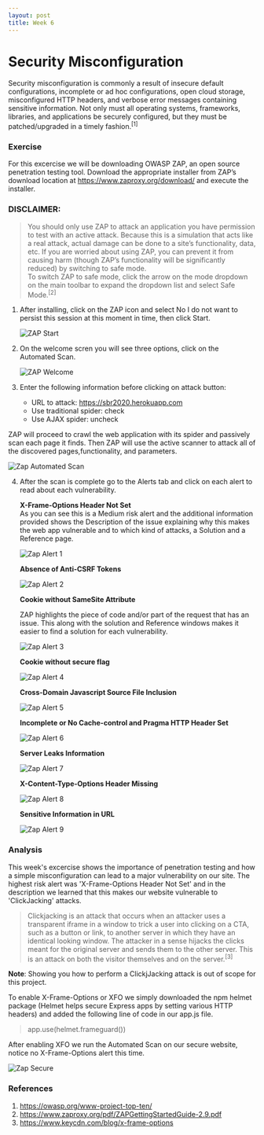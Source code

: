 ```yaml
---
layout: post
title: Week 6
---
```


# Security Misconfiguration
Security misconfiguration is commonly a result of insecure default configurations, incomplete or ad hoc configurations, open cloud storage, misconfigured HTTP headers, and verbose error messages containing sensitive information. Not only must all operating systems, frameworks, libraries, and applications be securely configured, but they must be patched/upgraded in a timely fashion.<sup>[1]</sup>

### Exercise
For this excercise we will be downloading OWASP ZAP, an open source penetration testing tool. Download the appropriate installer from ZAP’s download location at https://www.zaproxy.org/download/ and execute the installer.

### DISCLAIMER:    
> You should only use ZAP to attack an application you have permission to test with an active attack. Because this is a simulation that acts like a real attack, actual damage can be done to a site’s functionality, data, etc. If you are worried about using ZAP, you can prevent it from causing harm (though ZAP’s functionality will be significantly reduced) by switching to safe mode.     
> To switch ZAP to safe mode, click the arrow on the mode dropdown on the main toolbar to expand the dropdown list and select Safe Mode.<sup>[2]</sup>

1. After installing, click on the ZAP icon and select No I do not want to persist this session at this moment in time, then click Start.

   ![ZAP Start](/images/Start.JPG)

2. On the welcome scren you will see three options, click on the Automated Scan. 

   ![ZAP Welcome](/images/Welcome.JPG)
   
3. Enter the following information before clicking on attack button: 
    - URL to attack: https://sbr2020.herokuapp.com
    - Use traditional spider: check 
    - Use AJAX spider: uncheck   

ZAP will proceed to crawl the web application with its spider and passively scan each page it finds. Then ZAP will use the active    scanner to attack all of the discovered pages,functionality, and parameters.    

   ![Zap Automated Scan](/images/Scan.JPG) 
    
 4. After the scan is complete go to the Alerts tab and click on each alert to read about each vulnerability. 
 
    **X-Frame-Options Header Not Set**    
    As you can see this is a Medium risk alert and the additional information provided shows the Description of the issue explaining why this makes the web app vulnerable and to which kind of attacks, a Solution and a Reference page.   
    
    ![Zap Alert 1](/images/Xframe.JPG) 
    
    **Absence of Anti-CSRF Tokens** 
    
    ![Zap Alert 2](/images/Tokens.JPG) 
    
    **Cookie without SameSite Attribute**  
    
    ZAP highlights the piece of code and/or part of the request that has an issue. This along with the solution and Reference windows makes it easier to find a solution for each vulnerability.    
    
    ![Zap Alert 3](/images/cookie.JPG)
    
    **Cookie without secure flag**  
    
    ![Zap Alert 4](/images/encrypt.JPG)
    
    **Cross-Domain Javascript Source File Inclusion**  
    
    ![Zap Alert 5](/images/crossDomain.JPG)
    
    **Incomplete or No Cache-control and Pragma HTTP Header Set**  
    
    ![Zap Alert 6](/images/no-Cache.JPG)
    
    **Server Leaks Information**  
    
    ![Zap Alert 7](/images/Leak.JPG)
    
    **X-Content-Type-Options Header Missing**  
    
    ![Zap Alert 8](/images/Sniffing.JPG)
    
    **Sensitive Information in URL** 
    
    ![Zap Alert 9](/images/Information.JPG)   


### Analysis

This week's excercise shows the importance of penetration testing and how a simple misconfiguration can lead to a major vulnerability on our site. The highest risk alert was 'X-Frame-Options Header Not Set' and in the description we learned that this makes our website vulnerable to 'ClickJacking' attacks.   
> Clickjacking is an attack that occurs when an attacker uses a transparent iframe in a window to trick a user into clicking on a CTA, such as a button or link, to another server in which they have an identical looking window. The attacker in a sense hijacks the clicks meant for the original server and sends them to the other server. This is an attack on both the visitor themselves and on the server.<sup>[3]</sup>   

**Note**: Showing you how to perform a ClickjJacking attack is out of scope for this project.     

To enable X-Frame-Options or XFO we simply downloaded the npm helmet package (Helmet helps secure Express apps by setting various HTTP headers)  and added the following line of code in our app.js file.    
> app.use(helmet.frameguard())

After enabling XFO we run the Automated Scan on our secure website, notice no X-Frame-Options alert this time.

   ![Zap Secure](/images/Hardened.JPG)   

### References
1. https://owasp.org/www-project-top-ten/  
2. https://www.zaproxy.org/pdf/ZAPGettingStartedGuide-2.9.pdf
3. https://www.keycdn.com/blog/x-frame-options
